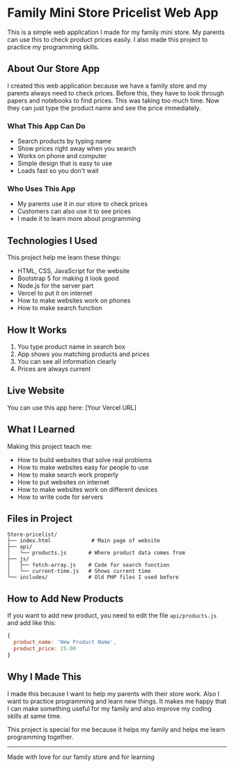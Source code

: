 # Family Mini Store Pricelist Web App

This is a simple web application I made for my family mini store. My parents can use this to check product prices easily. I also made this project to practice my programming skills.

## About Our Store App

I created this web application because we have a family store and my parents always need to check prices. Before this, they have to look through papers and notebooks to find prices. This was taking too much time. Now they can just type the product name and see the price immediately.

### What This App Can Do
- Search products by typing name
- Show prices right away when you search
- Works on phone and computer
- Simple design that is easy to use
- Loads fast so you don't wait

### Who Uses This App
- My parents use it in our store to check prices
- Customers can also use it to see prices
- I made it to learn more about programming

## Technologies I Used

This project help me learn these things:
- HTML, CSS, JavaScript for the website
- Bootstrap 5 for making it look good
- Node.js for the server part
- Vercel to put it on internet
- How to make websites work on phones
- How to make search function

## How It Works

1. You type product name in search box
2. App shows you matching products and prices
3. You can see all information clearly
4. Prices are always current

## Live Website

You can use this app here: [Your Vercel URL]

## What I Learned

Making this project teach me:
- How to build websites that solve real problems
- How to make websites easy for people to use
- How to make search work properly
- How to put websites on internet
- How to make websites work on different devices
- How to write code for servers

## Files in Project
```
Store-pricelist/
├── index.html             # Main page of website
├── api/
│   └── products.js       # Where product data comes from
├── js/
│   ├── fetch-array.js    # Code for search function
│   └── current-time.js   # Shows current time
└── includes/             # Old PHP files I used before
```

## How to Add New Products

If you want to add new product, you need to edit the file `api/products.js` and add like this:

```javascript
{
  product_name: 'New Product Name',
  product_price: 25.00
}
```

## Why I Made This

I made this because I want to help my parents with their store work. Also I want to practice programming and learn new things. It makes me happy that I can make something useful for my family and also improve my coding skills at same time.

This project is special for me because it helps my family and helps me learn programming together.

---

Made with love for our family store and for learning 